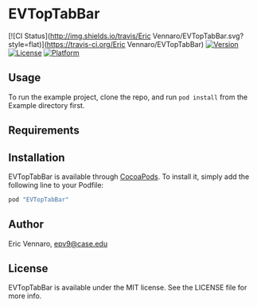 # EVTopTabBar

[![CI Status](http://img.shields.io/travis/Eric Vennaro/EVTopTabBar.svg?style=flat)](https://travis-ci.org/Eric Vennaro/EVTopTabBar)
[![Version](https://img.shields.io/cocoapods/v/EVTopTabBar.svg?style=flat)](http://cocoapods.org/pods/EVTopTabBar)
[![License](https://img.shields.io/cocoapods/l/EVTopTabBar.svg?style=flat)](http://cocoapods.org/pods/EVTopTabBar)
[![Platform](https://img.shields.io/cocoapods/p/EVTopTabBar.svg?style=flat)](http://cocoapods.org/pods/EVTopTabBar)

## Usage

To run the example project, clone the repo, and run `pod install` from the Example directory first.

## Requirements

## Installation

EVTopTabBar is available through [CocoaPods](http://cocoapods.org). To install
it, simply add the following line to your Podfile:

```ruby
pod "EVTopTabBar"
```

## Author

Eric Vennaro, epv9@case.edu

## License

EVTopTabBar is available under the MIT license. See the LICENSE file for more info.
